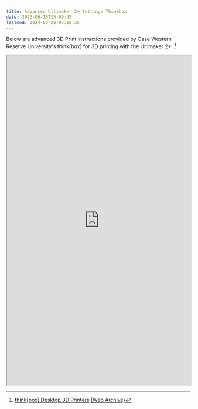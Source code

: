 ```yaml
---
title: Advanced Ultimaker 2+ Settings Thinkbox
date: 2023-06-15T15:09:45
lastmod: 2024-03-28T07:19:35
---
```


Below are advanced 3D Print instructions provided by Case Western Reserve University's think[box] for 3D printing with the Ultimaker 2+. [^1]

<iframe style="width:100%; min-height:900px;" src="https://docs.google.com/document/d/1qP64p-NAQjoVNrRquGge-25h7FRjO78SqC4CVgc-ySw/edit"></iframe>

[^1]: [think[box] Desktop 3D Printers](https://case.edu/thinkbox/equipment/3d-printing/desktop-fdm-3d-printers) [(Web Archive)](https://web.archive.org/web/20220128230909/https://case.edu/thinkbox/equipment/3d-printing/desktop-fdm-3d-printers)
